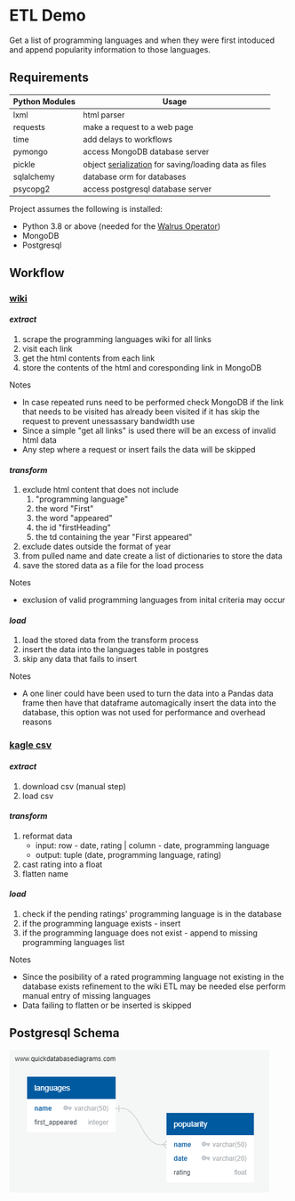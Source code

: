 # ETL Demo
Get a list of programming languages and when they were first intoduced and append popularity information to those languages.
## Requirements
| Python Modules | Usage |
| ------ | ------ |
| lxml | html parser |
| requests | make a request to a web page |
| time | add delays to workflows |
| pymongo | access MongoDB database server |
| pickle | object [serialization](https://en.wikipedia.org/wiki/Serialization) for saving/loading data as files |
| sqlalchemy | database orm for databases |
| psycopg2 | access postgresql database server |
Project assumes the following is installed:
* Python 3.8 or above (needed for the [Walrus Operator](https://www.geeksforgeeks.org/walrus-operator-in-python-3-8/#:~:text=Walrus%2Doperator%20is%20another%20name%20for%20assignment%20expressions.&text=The%20Assignment%20expressions%20allow%20a,as%20a%20stand%2Dalone%20statement.))
* MongoDB
* Postgresql

## Workflow

### [wiki](https://en.wikipedia.org/wiki/List_of_programming_languages)

#### *extract*
1. scrape the programming languages wiki for all links
2. visit each link
3. get the html contents from each link
4. store the contents of the html and coresponding link in MongoDB

Notes
* In case repeated runs need to be performed check MongoDB if the link that needs to be visited has already been visited if it has skip the request to prevent unessassary bandwidth use
* Since a simple "get all links" is used there will be an excess of invalid html data
* Any step where a request or insert fails the data will be skipped

#### *transform* 
1. exclude html content that does not include
    1. "programming language"
    2. the word "First"
    3. the word "appeared"
    4. the id "firstHeading"
    5. the td containing the year "First appeared"
2. exclude dates outside the format of year
3. from pulled name and date create a list of dictionaries to store the data
4. save the stored data as a file for the load process

Notes
* exclusion of valid programming languages from inital criteria may occur

#### *load*
1. load the stored data from the transform process
2. insert the data into the languages table in postgres
3. skip any data that fails to insert

Notes
* A one liner could have been used to turn the data into a Pandas data frame then have that dataframe automagically insert the data into the database, this option was not used for performance and overhead reasons

### [kagle csv](https://www.kaggle.com/muhammadkhalid/most-popular-programming-languages-since-2004)

#### *extract*

1. download csv (manual step)
2. load csv

#### *transform*

1. reformat data
    * input: row - date, rating | column - date, programming language
    * output: tuple (date, programming language, rating)
2. cast rating into a float
3. flatten name

#### *load*

1. check if the pending ratings' programming language is in the database
2. if the programming language exists - insert
3. if the programming language does not exist - append to missing programming languages list

Notes
* Since the posibility of a rated programming language not existing in the database exists refinement to the wiki ETL may be needed else perform manual entry of missing languages
* Data failing to flatten or be inserted is skipped

## Postgresql Schema
![ ](schema.png)
